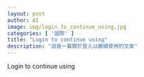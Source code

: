 ```yaml
---
layout: post
author: AI
image: img/login_to_continue_using.jpg
categories: [ '國際' ]
title: "Login to continue using"
description: "這是一篇關於登入以繼續使用的文章"
---
```

Login to continue using